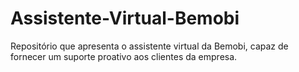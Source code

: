 # Assistente-Virtual-Bemobi
Repositório que apresenta o assistente virtual da Bemobi, capaz de fornecer um suporte proativo aos clientes da empresa.
